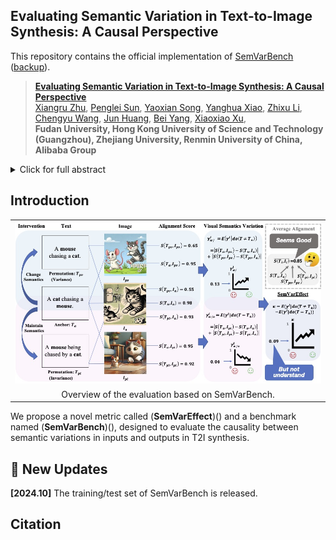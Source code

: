## Evaluating Semantic Variation in Text-to-Image Synthesis: A Causal Perspective

This repository contains the official implementation of [SemVarBench](https://openreview.net/forum?id=NWb128pSCb) ([backup](https://arxiv.org/html/2410.10291v1)). 

>[**Evaluating Semantic Variation in Text-to-Image Synthesis: A Causal Perspective**](https://openreview.net/forum?id=NWb128pSCb)    
>[Xiangru Zhu](), 
>[Penglei Sun](),
>[Yaoxian Song](), 
>[Yanghua Xiao](),
>[Zhixu Li](),
>[Chengyu Wang](), 
>[Jun Huang](),
>[Bei Yang](), 
>[Xiaoxiao Xu](),
<br>**Fudan University, Hong Kong University of Science and Technology (Guangzhou), Zhejiang University, Renmin University of China, Alibaba Group**<br>

<details>
    <summary>Click for full abstract</summary>
    Accurate interpretation and visualization of human instructions are crucial for text-to-image (T2I) synthesis. However, current models struggle to capture semantic variations from word order changes, and existing evaluations, relying on indirect metrics like text-image similarity, fail to reliably assess these challenges. This often obscures poor performance on complex or uncommon linguistic patterns by the focus on frequent word combinations. To address these deficiencies, we propose a novel metric called SemVarEffect and a benchmark named SemVarBench, designed to evaluate the causality between semantic variations in inputs and outputs in T2I synthesis. Semantic variations are achieved through two types of linguistic permutations, while avoiding easily predictable literal variations. Experiments reveal that the CogView-3-Plus and Ideogram 2 performed the best, achieving a score of 0.2/1. Semantic variations in object relations are less understood than attributes, scoring 0.07/1 compared to 0.17-0.19/1. We found that cross-modal alignment in UNet or Transformers plays a crucial role in handling semantic variations, a factor previously overlooked by a focus on textual encoders. Our work establishes an effective evaluation framework that advances the T2I synthesis community's exploration of human instruction understanding. 
</details>

## Introduction

<table class="center">
    <tr>
    <td width=100% style="border: none"><img src="figs/evaluation_pipeline_ACE_v10.jpg" style="width:100%"></td>
    </tr>
    <tr>
    <td width="100%" style="border: none; text-align: center; word-wrap: break-word">Overview of the evaluation based on SemVarBench.
</td>
  </tr>
</table>


We propose a novel metric called (**SemVarEffect**)() and a benchmark named (**SemVarBench**)(), designed to evaluate the causality between semantic variations in inputs and outputs in T2I synthesis. 

## 🚩 New Updates 

**[2024.10]** The training/test set of SemVarBench is released.


## Citation
```
```
